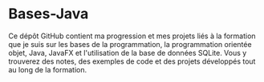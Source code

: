 # Bases-Java
Ce dépôt GitHub contient ma progression et mes projets liés à la formation que je suis sur les bases de la programmation, la programmation orientée objet, Java, JavaFX et l'utilisation de la base de données SQLite. Vous y trouverez des notes, des exemples de code et des projets développés tout au long de la formation.
